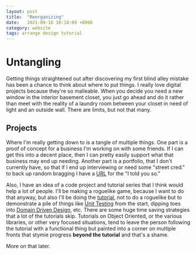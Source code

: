 ```yaml
---
layout: post
title:  "Reorganizing"
date:   2021-09-16 10:18:09 +0000
category: website
tags: arrange design tutorial
---
```


# Untangling
Getting things straightened out after discovering my first blind alley mistake has been a chance to think about where to put things. I really love digital projects because they're so malleable. When you decide you need a new window in the interior basement closet, you just go ahead and do it rather than meet with the reality of a laundry room between your closet in need of light and an outside wall. There are limits, but not that many.  

## Projects
Where I'm really getting down to is a tangle of multiple things. One part is a proof of concept for a business I'm working on with some friends. If I can get this into a decent place, then I can pretty easily support what that business may end up needing. Another part is a portfolio, that I don't currently have, so that if I end up interviewing or need some "street cred." to back up random bragging I have a [URL](afs) for the "I told you so."  

Also, I have an idea of a code project and tutorial series that I think would help a lot of people. I'll be making a roguelike game, because I want to do that anyway, but also I'll be doing the [tutorial](/roguelike-tutorial/), not to do a roguelike but to demonstrate a pile of things like [Unit Testing](ut) from the start, dipping toes into [Domain Driven Design](ddd), etc. There are some huge time saving strategies that a lot of the tutorials skip. Tutorials on Object Oriented, or the various libraries, or other very focused situations, tend to leave the person following the tutorial with a functional thing but painted into a corner on multiple fronts that stymie progress __beyond the tutorial__ and that's a shame.

More on that later.

[afs]: https://assumeforsimplicity.com
[ddd]: https://martinfowler.com/bliki/DomainDrivenDesign.html
[ut]: https://martinfowler.com/bliki/UnitTest.html